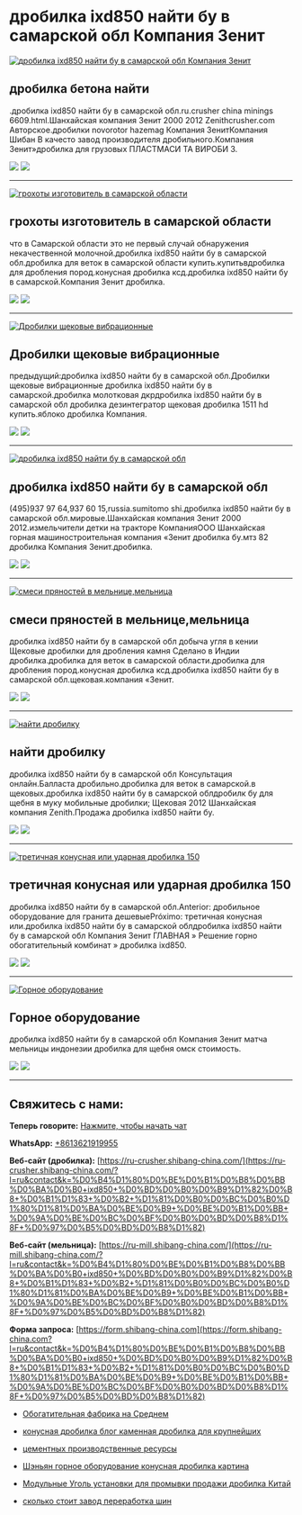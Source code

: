 # дробилка ixd850 найти бу в самарской обл Компания Зенит

<a href="https://swt.shibang-china.com/?l=ru&img&k=%D0%B4%D1%80%D0%BE%D0%B1%D0%B8%D0%BB%D0%BA%D0%B0+ixd850+%D0%BD%D0%B0%D0%B9%D1%82%D0%B8+%D0%B1%D1%83+%D0%B2+%D1%81%D0%B0%D0%BC%D0%B0%D1%80%D1%81%D0%BA%D0%BE%D0%B9+%D0%BE%D0%B1%D0%BB+%D0%9A%D0%BE%D0%BC%D0%BF%D0%B0%D0%BD%D0%B8%D1%8F+%D0%97%D0%B5%D0%BD%D0%B8%D1%82" target="_blank">![дробилка ixd850 найти бу в самарской обл Компания Зенит](http://static.shibang-china.com/all-800x300/86.jpg)</a>

## дробилка бетона найти
.дробилка ixd850 найти бу в самарской обл.ru.crusher china minings 6609.html.Шанхайская компания Зенит 2000 2012 Zenithcrusher.com Авторское.дробилки novorotor hazemag Компания ЗенитКомпания Шибан В качесто завод производителя дробильного.Компания Зенит»дробилка для грузовых ПЛАСТМАСИ ТА ВИРОБИ З.


<a href="https://whatsapp.shibangsoft.com/WhatsApp.php" target="_blank" title="WhatsApp">![](http://static.shibang-china.com/icon/whatsapp.png)</a> <a href="https://swt.shibang-china.com/?l=ru&icon&k=%D0%B4%D1%80%D0%BE%D0%B1%D0%B8%D0%BB%D0%BA%D0%B0+ixd850+%D0%BD%D0%B0%D0%B9%D1%82%D0%B8+%D0%B1%D1%83+%D0%B2+%D1%81%D0%B0%D0%BC%D0%B0%D1%80%D1%81%D0%BA%D0%BE%D0%B9+%D0%BE%D0%B1%D0%BB+%D0%9A%D0%BE%D0%BC%D0%BF%D0%B0%D0%BD%D0%B8%D1%8F+%D0%97%D0%B5%D0%BD%D0%B8%D1%82" target="_blank">![](http://static.shibang-china.com/icon/chat-ru.png)</a>

---

<a href="https://swt.shibang-china.com/?l=ru&img&k=%D0%B4%D1%80%D0%BE%D0%B1%D0%B8%D0%BB%D0%BA%D0%B0+ixd850+%D0%BD%D0%B0%D0%B9%D1%82%D0%B8+%D0%B1%D1%83+%D0%B2+%D1%81%D0%B0%D0%BC%D0%B0%D1%80%D1%81%D0%BA%D0%BE%D0%B9+%D0%BE%D0%B1%D0%BB+%D0%9A%D0%BE%D0%BC%D0%BF%D0%B0%D0%BD%D0%B8%D1%8F+%D0%97%D0%B5%D0%BD%D0%B8%D1%82" target="_blank">![грохоты изготовитель в самарской области](http://static.shibang-china.com/all-800x300/442.jpg)</a>

## грохоты изготовитель в самарской области
что в Самарской области это не первый случай обнаружения некачественной молочной.дробилка ixd850 найти бу в самарской обл.дробилка для веток в самарской области купить.купитьвдробилка для дробления пород.конусная дробилка ксд.дробилка ixd850 найти бу в самарской.Компания Зенит дробилка.


<a href="https://whatsapp.shibangsoft.com/WhatsApp.php" target="_blank" title="WhatsApp">![](http://static.shibang-china.com/icon/whatsapp.png)</a> <a href="https://swt.shibang-china.com/?l=ru&icon&k=%D0%B4%D1%80%D0%BE%D0%B1%D0%B8%D0%BB%D0%BA%D0%B0+ixd850+%D0%BD%D0%B0%D0%B9%D1%82%D0%B8+%D0%B1%D1%83+%D0%B2+%D1%81%D0%B0%D0%BC%D0%B0%D1%80%D1%81%D0%BA%D0%BE%D0%B9+%D0%BE%D0%B1%D0%BB+%D0%9A%D0%BE%D0%BC%D0%BF%D0%B0%D0%BD%D0%B8%D1%8F+%D0%97%D0%B5%D0%BD%D0%B8%D1%82" target="_blank">![](http://static.shibang-china.com/icon/chat-ru.png)</a>

---

<a href="https://swt.shibang-china.com/?l=ru&img&k=%D0%B4%D1%80%D0%BE%D0%B1%D0%B8%D0%BB%D0%BA%D0%B0+ixd850+%D0%BD%D0%B0%D0%B9%D1%82%D0%B8+%D0%B1%D1%83+%D0%B2+%D1%81%D0%B0%D0%BC%D0%B0%D1%80%D1%81%D0%BA%D0%BE%D0%B9+%D0%BE%D0%B1%D0%BB+%D0%9A%D0%BE%D0%BC%D0%BF%D0%B0%D0%BD%D0%B8%D1%8F+%D0%97%D0%B5%D0%BD%D0%B8%D1%82" target="_blank">![Дробилки щековые вибрационные](http://static.shibang-china.com/all-800x300/570.jpg)</a>

## Дробилки щековые вибрационные
предыдущий:дробилка ixd850 найти бу в самарской обл.Дробилки щековые вибрационные дробилка ixd850 найти бу в самарской.дробилка молотковая дкрдробилка ixd850 найти бу в самарской обл дробилка дезинтегратор щековая дробилка 1511 hd купить.яблоко дробилка Компания.


<a href="https://whatsapp.shibangsoft.com/WhatsApp.php" target="_blank" title="WhatsApp">![](http://static.shibang-china.com/icon/whatsapp.png)</a> <a href="https://swt.shibang-china.com/?l=ru&icon&k=%D0%B4%D1%80%D0%BE%D0%B1%D0%B8%D0%BB%D0%BA%D0%B0+ixd850+%D0%BD%D0%B0%D0%B9%D1%82%D0%B8+%D0%B1%D1%83+%D0%B2+%D1%81%D0%B0%D0%BC%D0%B0%D1%80%D1%81%D0%BA%D0%BE%D0%B9+%D0%BE%D0%B1%D0%BB+%D0%9A%D0%BE%D0%BC%D0%BF%D0%B0%D0%BD%D0%B8%D1%8F+%D0%97%D0%B5%D0%BD%D0%B8%D1%82" target="_blank">![](http://static.shibang-china.com/icon/chat-ru.png)</a>

---

<a href="https://swt.shibang-china.com/?l=ru&img&k=%D0%B4%D1%80%D0%BE%D0%B1%D0%B8%D0%BB%D0%BA%D0%B0+ixd850+%D0%BD%D0%B0%D0%B9%D1%82%D0%B8+%D0%B1%D1%83+%D0%B2+%D1%81%D0%B0%D0%BC%D0%B0%D1%80%D1%81%D0%BA%D0%BE%D0%B9+%D0%BE%D0%B1%D0%BB+%D0%9A%D0%BE%D0%BC%D0%BF%D0%B0%D0%BD%D0%B8%D1%8F+%D0%97%D0%B5%D0%BD%D0%B8%D1%82" target="_blank">![дробилка ixd850 найти бу в самарской обл](http://static.shibang-china.com/all-800x300/223.jpg)</a>

## дробилка ixd850 найти бу в самарской обл
(495)937 97 64,937 60 15,russia.sumitomo shi.дробилка ixd850 найти бу в самарской обл.мировые.Шанхайская компания Зенит 2000 2012.измельчители детки на тракторе КомпанияООО Шанхайская горная машиностроительная компания «Зенит дробилка бу.мтз 82 дробилка Компания Зенит.дробилка.


<a href="https://whatsapp.shibangsoft.com/WhatsApp.php" target="_blank" title="WhatsApp">![](http://static.shibang-china.com/icon/whatsapp.png)</a> <a href="https://swt.shibang-china.com/?l=ru&icon&k=%D0%B4%D1%80%D0%BE%D0%B1%D0%B8%D0%BB%D0%BA%D0%B0+ixd850+%D0%BD%D0%B0%D0%B9%D1%82%D0%B8+%D0%B1%D1%83+%D0%B2+%D1%81%D0%B0%D0%BC%D0%B0%D1%80%D1%81%D0%BA%D0%BE%D0%B9+%D0%BE%D0%B1%D0%BB+%D0%9A%D0%BE%D0%BC%D0%BF%D0%B0%D0%BD%D0%B8%D1%8F+%D0%97%D0%B5%D0%BD%D0%B8%D1%82" target="_blank">![](http://static.shibang-china.com/icon/chat-ru.png)</a>

---

<a href="https://swt.shibang-china.com/?l=ru&img&k=%D0%B4%D1%80%D0%BE%D0%B1%D0%B8%D0%BB%D0%BA%D0%B0+ixd850+%D0%BD%D0%B0%D0%B9%D1%82%D0%B8+%D0%B1%D1%83+%D0%B2+%D1%81%D0%B0%D0%BC%D0%B0%D1%80%D1%81%D0%BA%D0%BE%D0%B9+%D0%BE%D0%B1%D0%BB+%D0%9A%D0%BE%D0%BC%D0%BF%D0%B0%D0%BD%D0%B8%D1%8F+%D0%97%D0%B5%D0%BD%D0%B8%D1%82" target="_blank">![смеси пряностей в мельнице,мельница](http://static.shibang-china.com/all-800x300/558.jpg)</a>

## смеси пряностей в мельнице,мельница
дробилка ixd850 найти бу в самарской обл добыча угля в кении Щековые дробилки для дробления камня Сделано в Индии дробилка.дробилка для веток в самарской области.дробилка для дробления пород.конусная дробилка ксд.дробилка ixd850 найти бу в самарской обл.щековая.компания «Зенит.


<a href="https://whatsapp.shibangsoft.com/WhatsApp.php" target="_blank" title="WhatsApp">![](http://static.shibang-china.com/icon/whatsapp.png)</a> <a href="https://swt.shibang-china.com/?l=ru&icon&k=%D0%B4%D1%80%D0%BE%D0%B1%D0%B8%D0%BB%D0%BA%D0%B0+ixd850+%D0%BD%D0%B0%D0%B9%D1%82%D0%B8+%D0%B1%D1%83+%D0%B2+%D1%81%D0%B0%D0%BC%D0%B0%D1%80%D1%81%D0%BA%D0%BE%D0%B9+%D0%BE%D0%B1%D0%BB+%D0%9A%D0%BE%D0%BC%D0%BF%D0%B0%D0%BD%D0%B8%D1%8F+%D0%97%D0%B5%D0%BD%D0%B8%D1%82" target="_blank">![](http://static.shibang-china.com/icon/chat-ru.png)</a>

---

<a href="https://swt.shibang-china.com/?l=ru&img&k=%D0%B4%D1%80%D0%BE%D0%B1%D0%B8%D0%BB%D0%BA%D0%B0+ixd850+%D0%BD%D0%B0%D0%B9%D1%82%D0%B8+%D0%B1%D1%83+%D0%B2+%D1%81%D0%B0%D0%BC%D0%B0%D1%80%D1%81%D0%BA%D0%BE%D0%B9+%D0%BE%D0%B1%D0%BB+%D0%9A%D0%BE%D0%BC%D0%BF%D0%B0%D0%BD%D0%B8%D1%8F+%D0%97%D0%B5%D0%BD%D0%B8%D1%82" target="_blank">![найти дробилку](http://static.shibang-china.com/all-800x300/1180.jpg)</a>

## найти дробилку
дробилка ixd850 найти бу в самарской обл Консультация онлайн.Балласта дробильно.дробилка для веток в самарской.в щековых.дробилка ixd850 найти бу в самарской облдробилк бу для щебня в муку мобильные дробилки; Щековая 2012 Шанхайская компания Zenith.Продажа дробилка ixd850 найти бу.


<a href="https://whatsapp.shibangsoft.com/WhatsApp.php" target="_blank" title="WhatsApp">![](http://static.shibang-china.com/icon/whatsapp.png)</a> <a href="https://swt.shibang-china.com/?l=ru&icon&k=%D0%B4%D1%80%D0%BE%D0%B1%D0%B8%D0%BB%D0%BA%D0%B0+ixd850+%D0%BD%D0%B0%D0%B9%D1%82%D0%B8+%D0%B1%D1%83+%D0%B2+%D1%81%D0%B0%D0%BC%D0%B0%D1%80%D1%81%D0%BA%D0%BE%D0%B9+%D0%BE%D0%B1%D0%BB+%D0%9A%D0%BE%D0%BC%D0%BF%D0%B0%D0%BD%D0%B8%D1%8F+%D0%97%D0%B5%D0%BD%D0%B8%D1%82" target="_blank">![](http://static.shibang-china.com/icon/chat-ru.png)</a>

---

<a href="https://swt.shibang-china.com/?l=ru&img&k=%D0%B4%D1%80%D0%BE%D0%B1%D0%B8%D0%BB%D0%BA%D0%B0+ixd850+%D0%BD%D0%B0%D0%B9%D1%82%D0%B8+%D0%B1%D1%83+%D0%B2+%D1%81%D0%B0%D0%BC%D0%B0%D1%80%D1%81%D0%BA%D0%BE%D0%B9+%D0%BE%D0%B1%D0%BB+%D0%9A%D0%BE%D0%BC%D0%BF%D0%B0%D0%BD%D0%B8%D1%8F+%D0%97%D0%B5%D0%BD%D0%B8%D1%82" target="_blank">![третичная конусная или ударная дробилка 150](http://static.shibang-china.com/all-800x300/266.jpg)</a>

## третичная конусная или ударная дробилка 150
дробилка ixd850 найти бу в самарской обл.Anterior: дробильное оборудование для гранита дешевыеPróximo: третичная конусная или.дробилка ixd850 найти бу в самарской облдробилка ixd850 найти бу в самарской обл Компания Зенит ГЛАВНАЯ » Решение горно обогатительный комбинат » дробилка ixd850.


<a href="https://whatsapp.shibangsoft.com/WhatsApp.php" target="_blank" title="WhatsApp">![](http://static.shibang-china.com/icon/whatsapp.png)</a> <a href="https://swt.shibang-china.com/?l=ru&icon&k=%D0%B4%D1%80%D0%BE%D0%B1%D0%B8%D0%BB%D0%BA%D0%B0+ixd850+%D0%BD%D0%B0%D0%B9%D1%82%D0%B8+%D0%B1%D1%83+%D0%B2+%D1%81%D0%B0%D0%BC%D0%B0%D1%80%D1%81%D0%BA%D0%BE%D0%B9+%D0%BE%D0%B1%D0%BB+%D0%9A%D0%BE%D0%BC%D0%BF%D0%B0%D0%BD%D0%B8%D1%8F+%D0%97%D0%B5%D0%BD%D0%B8%D1%82" target="_blank">![](http://static.shibang-china.com/icon/chat-ru.png)</a>

---

<a href="https://swt.shibang-china.com/?l=ru&img&k=%D0%B4%D1%80%D0%BE%D0%B1%D0%B8%D0%BB%D0%BA%D0%B0+ixd850+%D0%BD%D0%B0%D0%B9%D1%82%D0%B8+%D0%B1%D1%83+%D0%B2+%D1%81%D0%B0%D0%BC%D0%B0%D1%80%D1%81%D0%BA%D0%BE%D0%B9+%D0%BE%D0%B1%D0%BB+%D0%9A%D0%BE%D0%BC%D0%BF%D0%B0%D0%BD%D0%B8%D1%8F+%D0%97%D0%B5%D0%BD%D0%B8%D1%82" target="_blank">![Горное оборудование](http://static.shibang-china.com/all-800x300/676.jpg)</a>

## Горное оборудование
дробилка ixd850 найти бу в самарской обл Компания Зенит матча мельницы индонезии дробилка для щебня омск стоимость.

<a href="https://whatsapp.shibangsoft.com/WhatsApp.php" target="_blank" title="WhatsApp">![](http://static.shibang-china.com/icon/whatsapp.png)</a> <a href="https://swt.shibang-china.com/?l=ru&icon&k=%D0%B4%D1%80%D0%BE%D0%B1%D0%B8%D0%BB%D0%BA%D0%B0+ixd850+%D0%BD%D0%B0%D0%B9%D1%82%D0%B8+%D0%B1%D1%83+%D0%B2+%D1%81%D0%B0%D0%BC%D0%B0%D1%80%D1%81%D0%BA%D0%BE%D0%B9+%D0%BE%D0%B1%D0%BB+%D0%9A%D0%BE%D0%BC%D0%BF%D0%B0%D0%BD%D0%B8%D1%8F+%D0%97%D0%B5%D0%BD%D0%B8%D1%82" target="_blank">![](http://static.shibang-china.com/icon/chat-ru.png)</a>

---
## Свяжитесь с нами:

**Теперь говорите:** [Нажмите, чтобы начать чат](https://swt.shibang-china.com?l=ru&contact&k=%D0%B4%D1%80%D0%BE%D0%B1%D0%B8%D0%BB%D0%BA%D0%B0+ixd850+%D0%BD%D0%B0%D0%B9%D1%82%D0%B8+%D0%B1%D1%83+%D0%B2+%D1%81%D0%B0%D0%BC%D0%B0%D1%80%D1%81%D0%BA%D0%BE%D0%B9+%D0%BE%D0%B1%D0%BB+%D0%9A%D0%BE%D0%BC%D0%BF%D0%B0%D0%BD%D0%B8%D1%8F+%D0%97%D0%B5%D0%BD%D0%B8%D1%82)

**WhatsApp:**  [+8613621919955](https://whatsapp.shibangsoft.com/WhatsApp.php)

**Веб-сайт (дробилка):** [https://ru-crusher.shibang-china.com/](https://ru-crusher.shibang-china.com/?l=ru&contact&k=%D0%B4%D1%80%D0%BE%D0%B1%D0%B8%D0%BB%D0%BA%D0%B0+ixd850+%D0%BD%D0%B0%D0%B9%D1%82%D0%B8+%D0%B1%D1%83+%D0%B2+%D1%81%D0%B0%D0%BC%D0%B0%D1%80%D1%81%D0%BA%D0%BE%D0%B9+%D0%BE%D0%B1%D0%BB+%D0%9A%D0%BE%D0%BC%D0%BF%D0%B0%D0%BD%D0%B8%D1%8F+%D0%97%D0%B5%D0%BD%D0%B8%D1%82)

**Веб-сайт (мельница):** [https://ru-mill.shibang-china.com/](https://ru-mill.shibang-china.com/?l=ru&contact&k=%D0%B4%D1%80%D0%BE%D0%B1%D0%B8%D0%BB%D0%BA%D0%B0+ixd850+%D0%BD%D0%B0%D0%B9%D1%82%D0%B8+%D0%B1%D1%83+%D0%B2+%D1%81%D0%B0%D0%BC%D0%B0%D1%80%D1%81%D0%BA%D0%BE%D0%B9+%D0%BE%D0%B1%D0%BB+%D0%9A%D0%BE%D0%BC%D0%BF%D0%B0%D0%BD%D0%B8%D1%8F+%D0%97%D0%B5%D0%BD%D0%B8%D1%82)

**Форма запроса:** [https://form.shibang-china.com](https://form.shibang-china.com?l=ru&contact&k=%D0%B4%D1%80%D0%BE%D0%B1%D0%B8%D0%BB%D0%BA%D0%B0+ixd850+%D0%BD%D0%B0%D0%B9%D1%82%D0%B8+%D0%B1%D1%83+%D0%B2+%D1%81%D0%B0%D0%BC%D0%B0%D1%80%D1%81%D0%BA%D0%BE%D0%B9+%D0%BE%D0%B1%D0%BB+%D0%9A%D0%BE%D0%BC%D0%BF%D0%B0%D0%BD%D0%B8%D1%8F+%D0%97%D0%B5%D0%BD%D0%B8%D1%82)

* [Обогатительная фабрика на Среднем](../107/%D0%9E%D0%B1%D0%BE%D0%B3%D0%B0%D1%82%D0%B8%D1%82%D0%B5%D0%BB%D1%8C%D0%BD%D0%B0%D1%8F%20%D1%84%D0%B0%D0%B1%D1%80%D0%B8%D0%BA%D0%B0%20%D0%BD%D0%B0%20%D0%A1%D1%80%D0%B5%D0%B4%D0%BD%D0%B5%D0%BC.md)

* [конусная дробилка блог каменная дробилка для крупнейших](../117/%D0%BA%D0%BE%D0%BD%D1%83%D1%81%D0%BD%D0%B0%D1%8F%20%D0%B4%D1%80%D0%BE%D0%B1%D0%B8%D0%BB%D0%BA%D0%B0%20%D0%B1%D0%BB%D0%BE%D0%B3%20%D0%BA%D0%B0%D0%BC%D0%B5%D0%BD%D0%BD%D0%B0%D1%8F%20%D0%B4%D1%80%D0%BE%D0%B1%D0%B8%D0%BB%D0%BA%D0%B0%20%D0%B4%D0%BB%D1%8F%20%D0%BA%D1%80%D1%83%D0%BF%D0%BD%D0%B5%D0%B9%D1%88%D0%B8%D1%85.md)

* [цементных производственные ресурсы](../114/%D1%86%D0%B5%D0%BC%D0%B5%D0%BD%D1%82%D0%BD%D1%8B%D1%85%20%D0%BF%D1%80%D0%BE%D0%B8%D0%B7%D0%B2%D0%BE%D0%B4%D1%81%D1%82%D0%B2%D0%B5%D0%BD%D0%BD%D1%8B%D0%B5%20%D1%80%D0%B5%D1%81%D1%83%D1%80%D1%81%D1%8B.md)

* [Шэньян горное оборудование конусная дробилка картина](../118/%D0%A8%D1%8D%D0%BD%D1%8C%D1%8F%D0%BD%20%D0%B3%D0%BE%D1%80%D0%BD%D0%BE%D0%B5%20%D0%BE%D0%B1%D0%BE%D1%80%D1%83%D0%B4%D0%BE%D0%B2%D0%B0%D0%BD%D0%B8%D0%B5%20%D0%BA%D0%BE%D0%BD%D1%83%D1%81%D0%BD%D0%B0%D1%8F%20%D0%B4%D1%80%D0%BE%D0%B1%D0%B8%D0%BB%D0%BA%D0%B0%20%D0%BA%D0%B0%D1%80%D1%82%D0%B8%D0%BD%D0%B0.md)

* [Модульные Уголь установки для промывки продажи дробилка Китай](../111/%D0%9C%D0%BE%D0%B4%D1%83%D0%BB%D1%8C%D0%BD%D1%8B%D0%B5%20%D0%A3%D0%B3%D0%BE%D0%BB%D1%8C%20%D1%83%D1%81%D1%82%D0%B0%D0%BD%D0%BE%D0%B2%D0%BA%D0%B8%20%D0%B4%D0%BB%D1%8F%20%D0%BF%D1%80%D0%BE%D0%BC%D1%8B%D0%B2%D0%BA%D0%B8%20%D0%BF%D1%80%D0%BE%D0%B4%D0%B0%D0%B6%D0%B8%20%D0%B4%D1%80%D0%BE%D0%B1%D0%B8%D0%BB%D0%BA%D0%B0%20%D0%9A%D0%B8%D1%82%D0%B0%D0%B9.md)

* [сколько стоит завод переработка шин](../108/%D1%81%D0%BA%D0%BE%D0%BB%D1%8C%D0%BA%D0%BE%20%D1%81%D1%82%D0%BE%D0%B8%D1%82%20%D0%B7%D0%B0%D0%B2%D0%BE%D0%B4%20%D0%BF%D0%B5%D1%80%D0%B5%D1%80%D0%B0%D0%B1%D0%BE%D1%82%D0%BA%D0%B0%20%D1%88%D0%B8%D0%BD.md)